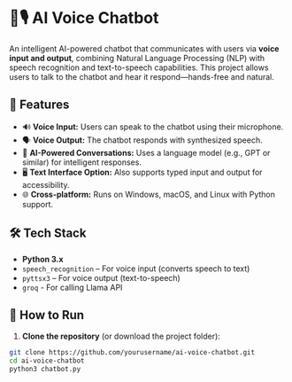 # 🧠🎙️ AI Voice Chatbot

An intelligent AI-powered chatbot that communicates with users via **voice input and output**, combining Natural Language Processing (NLP) with speech recognition and text-to-speech capabilities. This project allows users to talk to the chatbot and hear it respond—hands-free and natural.

## 🚀 Features

- 🔊 **Voice Input:** Users can speak to the chatbot using their microphone.
- 🗣️ **Voice Output:** The chatbot responds with synthesized speech.
- 🧠 **AI-Powered Conversations:** Uses a language model (e.g., GPT or similar) for intelligent responses.
- 🖥️ **Text Interface Option:** Also supports typed input and output for accessibility.
- 🌐 **Cross-platform:** Runs on Windows, macOS, and Linux with Python support.

## 🛠️ Tech Stack

- **Python 3.x**
- `speech_recognition` – For voice input (converts speech to text)
- `pyttsx3` – For voice output (text-to-speech)
- `groq` - For calling Llama API

## 🧪 How to Run

1. **Clone the repository** (or download the project folder):

```bash
git clone https://github.com/yourusername/ai-voice-chatbot.git
cd ai-voice-chatbot
python3 chatbot.py
```



  

